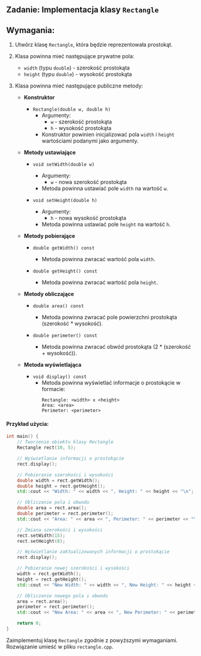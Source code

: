 ## Zadanie: Implementacja klasy `Rectangle`

## Wymagania:

1. Utwórz klasę `Rectangle`, która będzie reprezentowała prostokąt.
2. Klasa powinna mieć następujące prywatne pola:
   - `width` (typu `double`) - szerokość prostokąta
   - `height` (typu `double`) - wysokość prostokąta

3. Klasa powinna mieć następujące publiczne metody:

   - **Konstruktor**
     - `Rectangle(double w, double h)`
       - Argumenty:
         - `w` - szerokość prostokąta
         - `h` - wysokość prostokąta
       - Konstruktor powinien inicjalizować pola `width` i `height` wartościami podanymi jako argumenty.

   - **Metody ustawiające**
     - `void setWidth(double w)`
       - Argumenty:
         - `w` - nowa szerokość prostokąta
       - Metoda powinna ustawiać pole `width` na wartość `w`.

     - `void setHeight(double h)`
       - Argumenty:
         - `h` - nowa wysokość prostokąta
       - Metoda powinna ustawiać pole `height` na wartość `h`.

   - **Metody pobierające**
     - `double getWidth() const`
       - Metoda powinna zwracać wartość pola `width`.

     - `double getHeight() const`
       - Metoda powinna zwracać wartość pola `height`.

   - **Metody obliczające**
     - `double area() const`
       - Metoda powinna zwracać pole powierzchni prostokąta (szerokość * wysokość).

     - `double perimeter() const`
       - Metoda powinna zwracać obwód prostokąta (2 * (szerokość + wysokość)).

   - **Metoda wyświetlająca**
     - `void display() const`
       - Metoda powinna wyświetlać informacje o prostokącie w formacie:
         ```
         Rectangle: <width> x <height>
         Area: <area>
         Perimeter: <perimeter>
         ```

#### Przykład użycia:

```cpp
int main() {
    // Tworzenie obiektu klasy Rectangle
    Rectangle rect(10, 5);

    // Wyświetlanie informacji o prostokącie
    rect.display();

    // Pobieranie szerokości i wysokości
    double width = rect.getWidth();
    double height = rect.getHeight();
    std::cout << "Width: " << width << ", Height: " << height << "\n";

    // Obliczanie pola i obwodu
    double area = rect.area();
    double perimeter = rect.perimeter();
    std::cout << "Area: " << area << ", Perimeter: " << perimeter << "\n";

    // Zmiana szerokości i wysokości
    rect.setWidth(15);
    rect.setHeight(8);

    // Wyświetlanie zaktualizowanych informacji o prostokącie
    rect.display();

    // Pobieranie nowej szerokości i wysokości
    width = rect.getWidth();
    height = rect.getHeight();
    std::cout << "New Width: " << width << ", New Height: " << height << "\n";

    // Obliczanie nowego pola i obwodu
    area = rect.area();
    perimeter = rect.perimeter();
    std::cout << "New Area: " << area << ", New Perimeter: " << perimeter << "\n";

    return 0;
}
```

Zaimplementuj klasę `Rectangle` zgodnie z powyższymi wymaganiami.
Rozwiązanie umieść w pliku `rectangle.cpp`.

